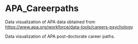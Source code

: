# APA_Careerpaths
Data visualization of APA data obtained from https://www.apa.org/workforce/data-tools/careers-psychology

Data visualization of APA post-doctorate career paths.
